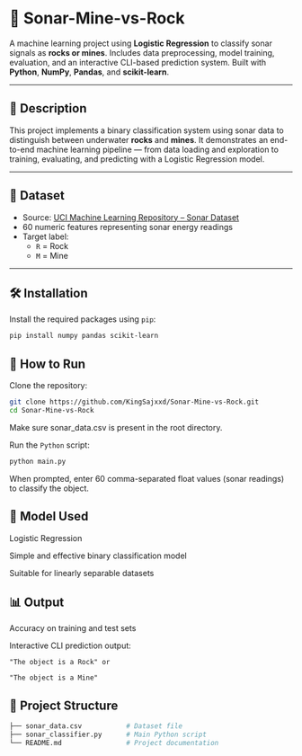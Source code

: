 # 🎯 Sonar-Mine-vs-Rock

A machine learning project using **Logistic Regression** to classify sonar signals as **rocks or mines**. Includes data preprocessing, model training, evaluation, and an interactive CLI-based prediction system. Built with **Python**, **NumPy**, **Pandas**, and **scikit-learn**.

---

## 📖 Description

This project implements a binary classification system using sonar data to distinguish between underwater **rocks** and **mines**. It demonstrates an end-to-end machine learning pipeline — from data loading and exploration to training, evaluating, and predicting with a Logistic Regression model.

---

## 📁 Dataset

- Source: [UCI Machine Learning Repository – Sonar Dataset](https://archive.ics.uci.edu/ml/datasets/connectionist+bench+(sonar,+mines+vs.+rocks))
- 60 numeric features representing sonar energy readings
- Target label:
  - `R` = Rock
  - `M` = Mine

---

## 🛠️ Installation

Install the required packages using `pip`:

```bash
pip install numpy pandas scikit-learn
```

## 🚀 How to Run
Clone the repository:

```bash
git clone https://github.com/KingSajxxd/Sonar-Mine-vs-Rock.git
cd Sonar-Mine-vs-Rock
```
Make sure sonar_data.csv is present in the root directory.

Run the `Python` script:

```bash
python main.py
```
When prompted, enter 60 comma-separated float values (sonar readings) to classify the object.

## 🧠 Model Used
Logistic Regression

Simple and effective binary classification model

Suitable for linearly separable datasets

## 📊 Output
Accuracy on training and test sets

Interactive CLI prediction output:
```
"The object is a Rock" or

"The object is a Mine"
```
## 📂 Project Structure
```bash
├── sonar_data.csv           # Dataset file
├── sonar_classifier.py      # Main Python script
└── README.md                # Project documentation
```
